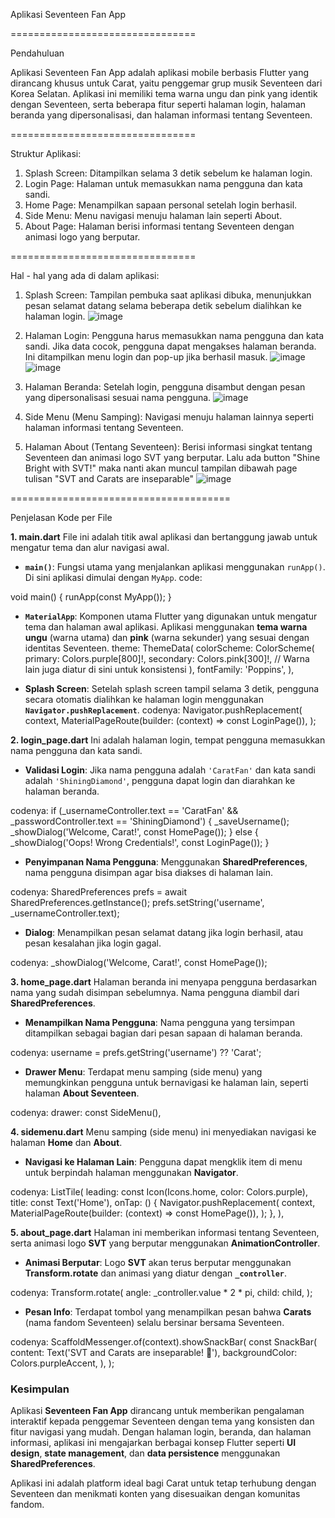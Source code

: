 Aplikasi Seventeen Fan App

================================

Pendahuluan 

Aplikasi Seventeen Fan App adalah aplikasi mobile berbasis Flutter yang dirancang khusus untuk Carat, yaitu penggemar grup musik Seventeen dari Korea Selatan. 
Aplikasi ini memiliki tema warna ungu dan pink yang identik dengan Seventeen, serta beberapa fitur seperti halaman login, halaman beranda yang dipersonalisasi, dan halaman informasi tentang Seventeen.

================================

Struktur Aplikasi:
1. Splash Screen: Ditampilkan selama 3 detik sebelum ke halaman login.
2. Login Page: Halaman untuk memasukkan nama pengguna dan kata sandi.
3. Home Page: Menampilkan sapaan personal setelah login berhasil.
4. Side Menu: Menu navigasi menuju halaman lain seperti About.
5. About Page: Halaman berisi informasi tentang Seventeen dengan animasi logo yang berputar.

================================

Hal - hal yang ada di dalam aplikasi:
1. Splash Screen: Tampilan pembuka saat aplikasi dibuka, menunjukkan pesan selamat datang selama beberapa detik sebelum dialihkan ke halaman login.
![image](https://github.com/user-attachments/assets/7ca66550-6d74-4219-b636-8c975789c035)

2. Halaman Login: Pengguna harus memasukkan nama pengguna dan kata sandi. Jika data cocok, pengguna dapat mengakses halaman beranda. Ini ditampilkan menu login dan pop-up jika berhasil masuk.
![image](https://github.com/user-attachments/assets/72814db8-c0b0-440a-96e9-611c772801a6)
![image](https://github.com/user-attachments/assets/b022fa62-dadc-48eb-900b-c56d54deb053)


4. Halaman Beranda: Setelah login, pengguna disambut dengan pesan yang dipersonalisasi sesuai nama pengguna.
![image](https://github.com/user-attachments/assets/7fa09460-260b-4e68-956b-d68adb4643f3)


5. Side Menu (Menu Samping): Navigasi menuju halaman lainnya seperti halaman informasi tentang Seventeen.

6. Halaman About (Tentang Seventeen): Berisi informasi singkat tentang Seventeen dan animasi logo SVT yang berputar. Lalu ada button "Shine Bright with SVT!" maka nanti akan muncul tampilan dibawah page tulisan "SVT and Carats are inseparable"
![image](https://github.com/user-attachments/assets/2b766f8c-dfc9-44b2-88ae-b8ec8d7fcb1d)



======================================

Penjelasan Kode per File

**1. main.dart**
File ini adalah titik awal aplikasi dan bertanggung jawab untuk mengatur tema dan alur navigasi awal.

- **`main()`**: Fungsi utama yang menjalankan aplikasi menggunakan `runApp()`. Di sini aplikasi dimulai dengan `MyApp`.
code:

void main() {
  runApp(const MyApp());
}
- **`MaterialApp`**: Komponen utama Flutter yang digunakan untuk mengatur tema dan halaman awal aplikasi. Aplikasi menggunakan **tema warna ungu** (warna utama) dan **pink** (warna sekunder) yang sesuai dengan identitas Seventeen.
theme: ThemeData(
  colorScheme: ColorScheme(
    primary: Colors.purple[800]!,
    secondary: Colors.pink[300]!,
    // Warna lain juga diatur di sini untuk konsistensi
  ),
  fontFamily: 'Poppins',
),


- **Splash Screen**: Setelah splash screen tampil selama 3 detik, pengguna secara otomatis dialihkan ke halaman login menggunakan **`Navigator.pushReplacement`**.
codenya:
Navigator.pushReplacement(
  context,
  MaterialPageRoute(builder: (context) => const LoginPage()),
);



**2. login_page.dart**
Ini adalah halaman login, tempat pengguna memasukkan nama pengguna dan kata sandi.

- **Validasi Login**: Jika nama pengguna adalah `'CaratFan'` dan kata sandi adalah `'ShiningDiamond'`, pengguna dapat login dan diarahkan ke halaman beranda.

codenya:
if (_usernameController.text == 'CaratFan' &&
    _passwordController.text == 'ShiningDiamond') {
  _saveUsername();
  _showDialog('Welcome, Carat!', const HomePage());
} else {
  _showDialog('Oops! Wrong Credentials!', const LoginPage());
}


- **Penyimpanan Nama Pengguna**: Menggunakan **SharedPreferences**, nama pengguna disimpan agar bisa diakses di halaman lain.

codenya:
SharedPreferences prefs = await SharedPreferences.getInstance();
prefs.setString('username', _usernameController.text);

- **Dialog**: Menampilkan pesan selamat datang jika login berhasil, atau pesan kesalahan jika login gagal.

codenya:
_showDialog('Welcome, Carat!', const HomePage());


**3. home_page.dart**
Halaman beranda ini menyapa pengguna berdasarkan nama yang sudah disimpan sebelumnya. Nama pengguna diambil dari **SharedPreferences**.

- **Menampilkan Nama Pengguna**: Nama pengguna yang tersimpan ditampilkan sebagai bagian dari pesan sapaan di halaman beranda.

codenya:
username = prefs.getString('username') ?? 'Carat';


- **Drawer Menu**: Terdapat menu samping (side menu) yang memungkinkan pengguna untuk bernavigasi ke halaman lain, seperti halaman **About Seventeen**.

codenya:
drawer: const SideMenu(),


**4. sidemenu.dart**
Menu samping (side menu) ini menyediakan navigasi ke halaman **Home** dan **About**.

- **Navigasi ke Halaman Lain**: Pengguna dapat mengklik item di menu untuk berpindah halaman menggunakan **Navigator**.

codenya:
ListTile(
  leading: const Icon(Icons.home, color: Colors.purple),
  title: const Text('Home'),
  onTap: () {
    Navigator.pushReplacement(
      context,
      MaterialPageRoute(builder: (context) => const HomePage()),
    );
  },
),


**5. about_page.dart**
Halaman ini memberikan informasi tentang Seventeen, serta animasi logo **SVT** yang berputar menggunakan **AnimationController**.

- **Animasi Berputar**: Logo **SVT** akan terus berputar menggunakan **Transform.rotate** dan animasi yang diatur dengan **`_controller`**.

codenya:
Transform.rotate(
  angle: _controller.value * 2 * pi,
  child: child,
);


- **Pesan Info**: Terdapat tombol yang menampilkan pesan bahwa **Carats** (nama fandom Seventeen) selalu bersinar bersama Seventeen.

codenya:
ScaffoldMessenger.of(context).showSnackBar(
  const SnackBar(
    content: Text('SVT and Carats are inseparable! 💎'),
    backgroundColor: Colors.purpleAccent,
  ),
);


### **Kesimpulan**
Aplikasi **Seventeen Fan App** dirancang untuk memberikan pengalaman interaktif kepada penggemar Seventeen dengan tema yang konsisten dan fitur navigasi yang mudah. Dengan halaman login, beranda, dan halaman informasi, aplikasi ini mengajarkan berbagai konsep Flutter seperti **UI design**, **state management**, dan **data persistence** menggunakan **SharedPreferences**.

Aplikasi ini adalah platform ideal bagi Carat untuk tetap terhubung dengan Seventeen dan menikmati konten yang disesuaikan dengan komunitas fandom.
